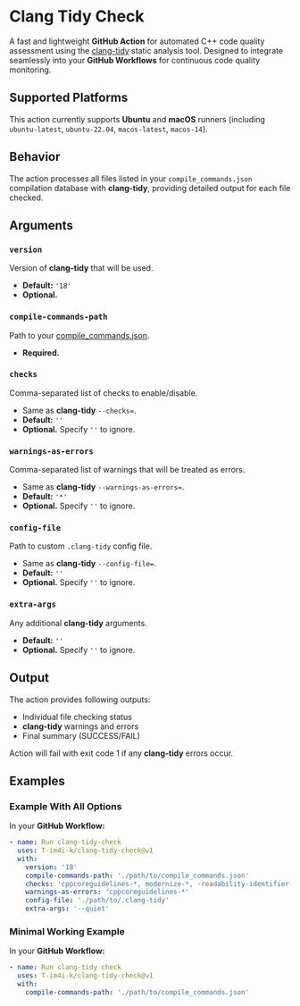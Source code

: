 # Clang Tidy Check

A fast and lightweight **GitHub Action** for automated C++ code quality assessment using
the [clang-tidy](https://clang.llvm.org/extra/clang-tidy/) static analysis tool. Designed to integrate seamlessly into
your **GitHub Workflows** for continuous code quality monitoring.

## Supported Platforms

This action currently supports **Ubuntu** and **macOS** runners  (including `ubuntu-latest`, `ubuntu-22.04`,
`macos-latest`, `macos-14`).

## Behavior

The action processes all files listed in your `compile_commands.json` compilation database with **clang-tidy**,
providing detailed output for each file checked.

## Arguments

### `version`

Version of **clang-tidy** that will be used.

- **Default:** `'18'`
- **Optional.**

### `compile-commands-path`

Path to your [compile_commands.json](https://clang.llvm.org/docs/JSONCompilationDatabase.html).

- **Required.**

### `checks`

Comma-separated list of checks to enable/disable.

- Same as **clang-tidy** `--checks=`.
- **Default:** `''`
- **Optional.** Specify `''` to ignore.

### `warnings-as-errors`

Comma-separated list of warnings that will be treated as errors.

- Same as **clang-tidy** `--warnings-as-errors=`.
- **Default:** `'*'`
- **Optional.** Specify `''` to ignore.

### `config-file`

Path to custom `.clang-tidy` config file.

- Same as **clang-tidy** `--config-file=`.
- **Default:** `''`
- **Optional.** Specify `''` to ignore.

### `extra-args`

Any additional **clang-tidy** arguments.

- **Default:** `''`
- **Optional.** Specify `''` to ignore.

## Output

The action provides following outputs:

- Individual file checking status
- **clang-tidy** warnings and errors
- Final summary (SUCCESS/FAIL)

Action will fail with exit code 1 if any **clang-tidy** errors occur.

## Examples

### Example With All Options

In your **GitHub Workflow:**

```yml
- name: Run clang-tidy-check
  uses: T-im4i-k/clang-tidy-check@v1
  with:
    version: '18'
    compile-commands-path: './path/to/compile_commands.json'
    checks: 'cppcoreguidelines-*, modernize-*, -readability-identifier-length'
    warnings-as-errors: 'cppcoreguidelines-*'
    config-file: './path/to/.clang-tidy'
    extra-args: '--quiet'
```

### Minimal Working Example

In your **GitHub Workflow:**

```yml
- name: Run clang-tidy check
  uses: T-im4i-k/clang-tidy-check@v1
  with:
    compile-commands-path: './path/to/compile_commands.json'
```